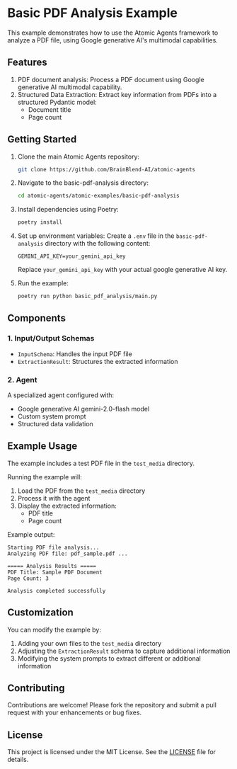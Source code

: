 # Basic PDF Analysis Example

This example demonstrates how to use the Atomic Agents framework to analyze a PDF file, using Google generative AI's multimodal capabilities.

## Features

1. PDF document analysis: Process a PDF document using Google generative AI multimodal capability.
2. Structured Data Extraction: Extract key information from PDFs into a structured Pydantic model:
   - Document title
   - Page count

## Getting Started

1. Clone the main Atomic Agents repository:
   ```bash
   git clone https://github.com/BrainBlend-AI/atomic-agents
   ```

2. Navigate to the basic-pdf-analysis directory:
   ```bash
   cd atomic-agents/atomic-examples/basic-pdf-analysis
   ```

3. Install dependencies using Poetry:
   ```bash
   poetry install
   ```

4. Set up environment variables:
   Create a `.env` file in the `basic-pdf-analysis` directory with the following content:
   ```env
   GEMINI_API_KEY=your_gemini_api_key
   ```
   Replace `your_gemini_api_key` with your actual google generative AI key.

5. Run the example:
   ```bash
   poetry run python basic_pdf_analysis/main.py
   ```

## Components

### 1. Input/Output Schemas
- `InputSchema`: Handles the input PDF file
- `ExtractionResult`: Structures the extracted information

### 2. Agent
A specialized agent configured with:
- Google generative AI gemini-2.0-flash model
- Custom system prompt
- Structured data validation

## Example Usage

The example includes a test PDF file in the `test_media` directory.

Running the example will:
1. Load the PDF from the `test_media` directory
2. Process it with the agent
3. Display the extracted information:
   - PDF title
   - Page count

Example output:
```
Starting PDF file analysis...
Analyzing PDF file: pdf_sample.pdf ...

===== Analysis Results =====
PDF Title: Sample PDF Document
Page Count: 3

Analysis completed successfully
```

## Customization

You can modify the example by:
1. Adding your own files to the `test_media` directory
2. Adjusting the `ExtractionResult` schema to capture additional information
3. Modifying the system prompts to extract different or additional information

## Contributing

Contributions are welcome! Please fork the repository and submit a pull request with your enhancements or bug fixes.

## License

This project is licensed under the MIT License. See the [LICENSE](../../LICENSE) file for details.
